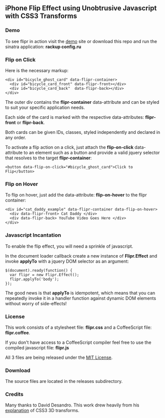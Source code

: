 ## iPhone Flip Effect using Unobtrusive Javascript with CSS3 Transforms

### Demo

To see flipr in action visit the [demo](http://mayankbpatel-flipr.herokuapp.com/flipr_demo.html) site
or download this repo and run the sinatra application: **rackup config.ru**


### Flip on Click
Here is the necessary markup:

```
<div id="bicycle_ghost_card" data-flipr-container>
  <div id="bicycle_card_front" data-flipr-front></div>
  <div id="bicycle_card_back"  data-flipr-back></div>
</div>
```

The outer div contains the **flipr-container** data-attribute and can be
styled to suit your specific application needs.

Each side of the card is marked with the respective data-attributes:
**flipr-front** or **flipr-back**.

Both cards can be given IDs, classes, styled independently and declared in any order.

To activate a flip action on a click, just attach the **flip-on-click** data-attribute
to an element such as a button and provide a valid jquery selector that resolves to 
the target **flipr-container**:
       
    <button data-flip-on-click="#bicycle_ghost_card">Click to Flip</button>

### Flip on Hover

To flip on hover, just add the data-attribute: **flip-on-hover** to the flipr container: 

```
<div id="cat_daddy_example" data-flipr-container data-flip-on-hover>
  <div data-flipr-front> Cat Daddy </div>
  <div data-flipr-back> YouTube Video Goes Here </div>
</div>
```
 
### Javascript Incantation

To enable the flip effect, you will need a sprinkle of javascript.

In the document loader callback create a new instance of **Flipr.Effect** 
and invoke **applyTo** with a jquery DOM selector as an argument:

```
$(document).ready(function() {
  var flipr = new Flipr.Effect();
  flipr.applyTo('body');
});
```

The good news is that **applyTo** is idempotent, which means that you
can repeatedly invoke it in a handler function against dynamic DOM
elements without worry of side-effects!

### License

This work consists of a stylesheet file: **flipr.css** and a CoffeeScript file: **flipr.coffee**.
          
If you don't have access to a CoffeeScript compiler feel free to use the compiled javascript file: **flipr.js**

All 3 files are being released under the [MIT License](http://opensource.org/licenses/mit-license.php/).

### Download

The source files are located in the releases subdirectory.
      
### Credits

Many thanks to David Desandro.  This work drew heavily from his [explanation](http://desandro.github.com/3dtransforms/) of CSS3 3D transforms.
